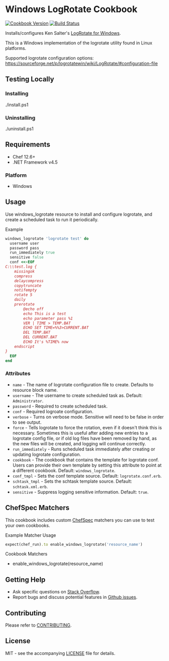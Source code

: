 # Windows LogRotate Cookbook

[![Cookbook Version](http://img.shields.io/cookbook/v/windows_logrotate.svg?style=flat-square)][cookbook]
[![Build Status](https://img.shields.io/appveyor/ci/dhoer/chef-windows-logrotate/master.svg?style=flat-square)][win]

[cookbook]: https://supermarket.chef.io/cookbooks/windows_logrotate
[win]: https://ci.appveyor.com/project/dhoer/chef-windows-logrotate

Installs/configures Ken Salter's 
[LogRotate for Windows](https://github.com/plecos/logrotatewin/).

This is a Windows implementation of the logrotate utility found in 
Linux platforms. 

Supported logrotate configuration options: 
https://sourceforge.net/p/logrotatewin/wiki/LogRotate/#configuration-file

## Testing Locally

### Installing

  ./install.ps1
### Uninstalling

  ./uninstall.ps1
  
## Requirements

- Chef 12.6+
- .NET Framework v4.5

### Platform

- Windows

## Usage

Use windows_logrotate resource to install and configure logrotate, and 
create a scheduled task to run it periodically.

Example

```ruby
windows_logrotate 'logrotate test' do
  username user
  password pass
  run_immediately true
  sensitive false
  conf <<-EOF
C:\\test.log {
    missingok
    compress
    delaycompress
    copytruncate
    notifempty
	rotate 5
	daily
	prerotate
		@echo off
		echo This is a test
		echo parameter pass %1
		VER | TIME > TEMP.BAT
		ECHO SET TIME=%%3>CURRENT.BAT
		DEL TEMP.BAT
		DEL CURRENT.BAT
		ECHO It's %TIME% now
	endscript
}
  EOF
end
```

### Attributes

* `name` -  The name of logrotate configuration file to create. 
Defaults to resource block name.
* `username` -  The username to create scheduled task as. 
Default: `Administrator`.
* `password` - Required to create scheduled task. 
* `conf` - Required logroate configuration. 
* `verbose` - Turns on verbose mode. Sensitive will need to be false in
order to see output.
* `force` - Tells logrotate to force the rotation, even if it doesn't 
think this is necessary. Sometimes this is useful after adding new 
entries to a logrotate config file, or if old log files have been 
removed by hand, as the new files will be created, and logging will 
continue correctly.
* `run_immediately` - Runs scheduled task immediately after creating or 
updating logrotate configuration.
* `cookbook` - The cookbook that contains the template for 
logrotate conf. Users can provide their own template by setting this 
attribute to point at a different cookbook. 
Default: `windows_logrotate`.
* `conf_tmpl` - Sets the conf template source. 
Default: `logrotate.conf.erb`.
* `schtask_tmpl` - Sets the schtask template source. 
Default: `schtask.xml.erb`.
* `sensitive` - Suppress logging sensitive information. 
Default: `true`.

## ChefSpec Matchers

This cookbook includes custom 
[ChefSpec](https://github.com/sethvargo/chefspec) matchers you can 
use to test your own cookbooks.

Example Matcher Usage

```ruby
expect(chef_run).to enable_windows_logrotate('resource_name')
```

Cookbook Matchers

- enable_windows_logrotate(resource_name)

## Getting Help

- Ask specific questions on 
[Stack Overflow](http://stackoverflow.com/questions/tagged/windows+logrotate).
- Report bugs and discuss potential features in 
[Github issues](https://github.com/dhoer/chef-windows_logrotate/issues).

## Contributing

Please refer to 
[CONTRIBUTING](https://github.com/dhoer/chef-windows_logrotate/blob/master/CONTRIBUTING.md).

## License

MIT - see the accompanying 
[LICENSE](https://github.com/dhoer/chef-windows_logrotate/blob/master/LICENSE.md) 
file for details.
